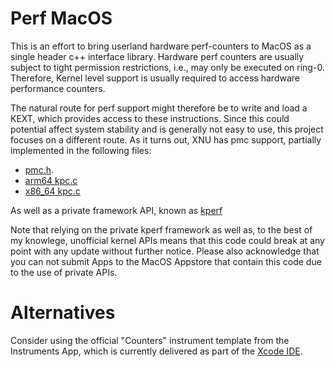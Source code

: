 # Perf MacOS

This is an effort to bring userland hardware perf-counters to MacOS as a single
header c++ interface library. Hardware perf counters are usually subject to
tight permission restrictions, i.e., may only be executed on ring-0. Therefore,
Kernel level support is usually required to access hardware performance
counters. 

The natural route for perf support might therefore be to write and load a KEXT,
which provides access to these instructions. Since this could potential affect
system stability and is generally not easy to use, this project focuses on a
different route. As it turns out, XNU has pmc support, partially implemented in
the following files:

* [pmc.h](https://opensource.apple.com/source/xnu/xnu-2050.18.24/osfmk/pmc/pmc.h.auto.html).
* [arm64 kpc.c](https://opensource.apple.com/source/xnu/xnu-4570.1.46/osfmk/arm64/kpc.c.auto.html)
* [x86_64 kpc.c](https://opensource.apple.com/source/xnu/xnu-4570.1.46/osfmk/x86_64/kpc_x86.c.auto.html)

As well as a private framework API, known as [kperf](http://newosxbook.com/src.jl?tree=xnu&file=/osfmk/kperf/kperf.h)

Note that relying on the private kperf framework as well as, to the best of my
knowlege, unofficial kernel APIs means that this code could break at any point
with any update without further notice. Please also acknowledge that you can not
submit Apps to the MacOS Appstore that contain this code due to the use of
private APIs.

# Alternatives

Consider using the official "Counters" instrument template from the Instruments App, 
which is currently delivered as part of the [Xcode IDE](https://developer.apple.com/xcode/features/).

